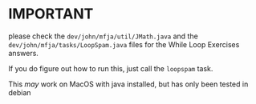 # IMPORTANT
please check the `dev/john/mfja/util/JMath.java` and the `dev/john/mfja/tasks/LoopSpam.java` files for the While Loop Exercises answers.

If you do figure out how to run this, just call the `loopspam` task.

This *may* work on MacOS with java installed, but has only been tested in debian